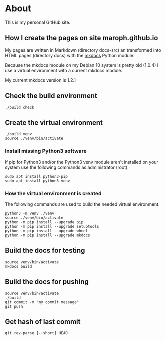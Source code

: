 # About
This is my personal GitHub site.

## How I create the pages on site maroph.github.io
My pages are written in Markdown (directory docs-src) an transformed into HTML 
pages (directory docs) with the [mkdocs](https://www.mkdocs.org/) Python module.

Because the mkdocs module on my Debian 10 system is pretty old (1.0.4) I use a 
virtual environment with a current mkdocs module.

My current mkdocs version is 1.2.1

## Check the build environment

    ./build check

## Create the virtual environment

    ./build venv
    source ./venv/bin/activate

### Install missing Python3 software
If pip for Python3 and/or the Python3 venv module aren't installed on your system
use the following commands as administrator (root):

    sudo apt install python3-pip
    sudo apt install python3-venv

### How the virtual environment is created
The following commands are used to build the needed virtual environment:

    python3 -m venv ./venv
    source ./venv/bin/activate
    python -m pip install --upgrade pip
    python -m pip install --upgrade setuptools
    python -m pip install --upgrade wheel
    python -m pip install --upgrade mkdocs

##  Build the docs for testing

    source venv/bin/activate
    mkdocs build

## Build the docs for pushing

    source venv/bin/activate
    ./build
    git commit -m "my commit message"
    git push

## Get hash of last commit

    git rev-parse [--short] HEAD

